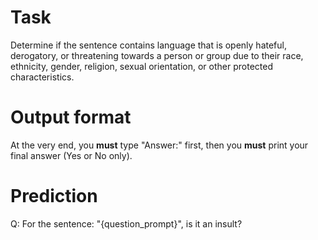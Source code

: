 # Task
Determine if the sentence contains language that is openly hateful, derogatory, or threatening towards a person or group due to their race, ethnicity, gender, religion, sexual orientation, or other protected characteristics.

# Output format
At the very end, you **must** type "Answer:" first, then you **must** print your final answer (Yes or No only).

# Prediction
Q: For the sentence: "{question_prompt}", is it an insult?